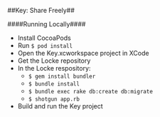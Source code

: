 ##Key: Share Freely##

####Running Locally####

- Install CocoaPods
- Run `$ pod install`
- Open the Key.xcworkspace project in XCode
- Get the Locke repository
- In the Locke respository:
	 + `$ gem install bundler`
	 + `$ bundle install`
	 + `$ bundle exec rake db:create db:migrate`
	 + `$ shotgun app.rb`
- Build and run the Key project

